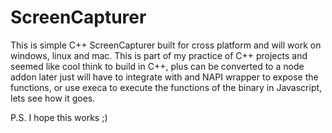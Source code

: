 # ScreenCapturer
This is simple C++ ScreenCapturer built for cross platform and will work on windows, linux and mac. This is part of my practice of C++ projects and seemed like cool think to build in C++, plus can be converted to a node addon later just will have to integrate with and NAPI wrapper to expose the functions, or use execa to execute the functions of the binary in Javascript, lets see how it goes.

P.S. I hope this works ;)
